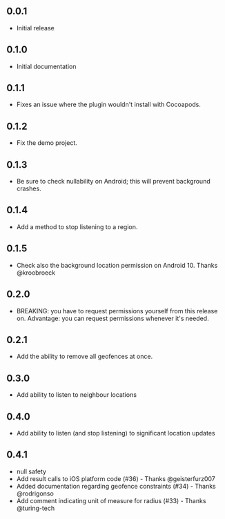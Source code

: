## 0.0.1
* Initial release

## 0.1.0
* Initial documentation

## 0.1.1
* Fixes an issue where the plugin wouldn't install with Cocoapods.

## 0.1.2
* Fix the demo project.

## 0.1.3
* Be sure to check nullability on Android; this will prevent background crashes.

## 0.1.4
* Add a method to stop listening to a region.

## 0.1.5
* Check also the background location permission on Android 10. Thanks @kroobroeck

## 0.2.0
* BREAKING: you have to request permissions yourself from this release on. Advantage: you can request permissions whenever it's needed.

## 0.2.1
* Add the ability to remove all geofences at once.

## 0.3.0
* Add ability to listen to neighbour locations

## 0.4.0
* Add ability to listen (and stop listening) to significant location updates

## 0.4.1
* null safety
* Add result calls to iOS platform code (#36) - Thanks @geisterfurz007
* Added documentation regarding geofence constraints (#34) - Thanks @rodrigonso
* Add comment indicating unit of measure for radius (#33) - Thanks @turing-tech
